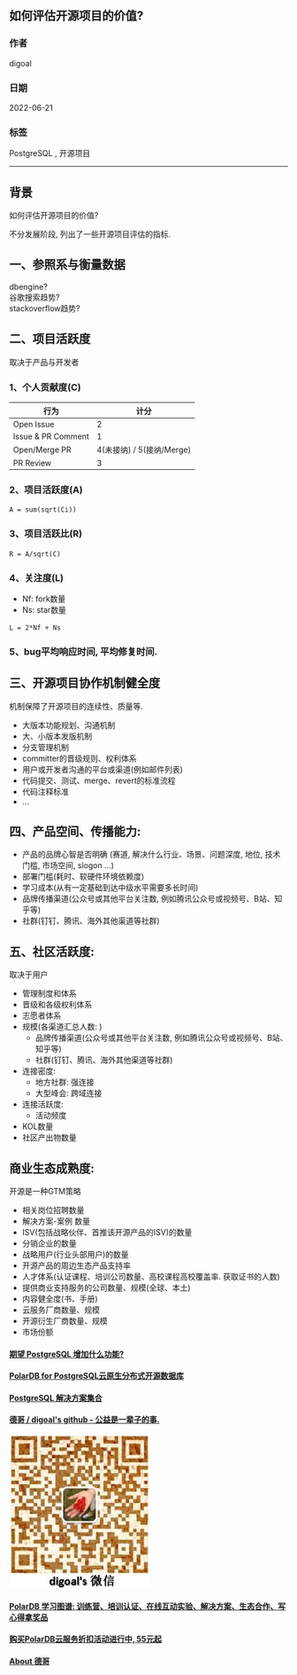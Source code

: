 ## 如何评估开源项目的价值?       
              
### 作者              
digoal              
              
### 日期              
2022-06-21             
              
### 标签              
PostgreSQL , 开源项目    
              
----              
              
## 背景       
如何评估开源项目的价值?   
  
不分发展阶段, 列出了一些开源项目评估的指标.    
  
  
## 一、参照系与衡量数据  
dbengine?   
谷歌搜索趋势?   
stackoverflow趋势?   
  
  
## 二、项目活跃度  
取决于产品与开发者  
  
### 1、个人贡献度(C)    
    
行为 | 计分    
---|---    
Open Issue	| 2    
Issue & PR Comment	| 1    
Open/Merge PR	| 4(未接纳) / 5(接纳/Merge)    
PR Review	| 3    
    
### 2、项目活跃度(A)    
    
```    
A = sum(sqrt(Ci))    
```    
    
### 3、项目活跃比(R)    
    
```    
R = A/sqrt(C)    
```    
    
### 4、关注度(L)    
    
- Nf: fork数量    
- Ns: star数量    
    
```    
L = 2*Nf + Ns    
```    
  
  
### 5、bug平均响应时间, 平均修复时间.   
  
## 三、开源项目协作机制健全度  
机制保障了开源项目的连续性、质量等.   
  
- 大版本功能规划、沟通机制  
- 大、小版本发版机制  
- 分支管理机制  
- committer的晋级规则、权利体系  
- 用户或开发者沟通的平台或渠道(例如邮件列表)  
- 代码提交、测试、merge、revert的标准流程  
- 代码注释标准  
- ...  
  
## 四、产品空间、传播能力:   
- 产品的品牌心智是否明确    (赛道, 解决什么行业、场景、问题深度, 地位, 技术门槛, 市场空间, slogon ...)    
- 部署门槛(耗时、软硬件环境依赖度)     
- 学习成本(从有一定基础到达中级水平需要多长时间)     
- 品牌传播渠道(公众号或其他平台关注数, 例如腾讯公众号或视频号、B站、知乎等)     
- 社群(钉钉、腾讯、海外其他渠道等社群)     
  
  
## 五、社区活跃度:   
取决于用户  
  
  
- 管理制度和体系  
- 晋级和各级权利体系  
- 志愿者体系  
- 规模(各渠道汇总人数: )  
    - 品牌传播渠道(公众号或其他平台关注数, 例如腾讯公众号或视频号、B站、知乎等)     
    - 社群(钉钉、腾讯、海外其他渠道等社群)     
- 连接密度:   
    - 地方社群: 强连接  
    - 大型峰会: 跨域连接  
- 连接活跃度:   
    - 活动频度   
- KOL数量   
- 社区产出物数量   
  
  
## 商业生态成熟度:   
开源是一种GTM策略  
  
- 相关岗位招聘数量  
- 解决方案-案例 数量   
- ISV(包括战略伙伴、首推该开源产品的ISV)的数量  
- 分销企业的数量  
- 战略用户(行业头部用户)的数量  
- 开源产品的周边生态产品支持率   
- 人才体系(认证课程、培训公司数量、高校课程高校覆盖率. 获取证书的人数)  
- 提供商业支持服务的公司数量、规模(全球、本土)    
- 内容健全度(书、手册)   
- 云服务厂商数量、规模    
- 开源衍生厂商数量、规模    
- 市场份额    
  
  
  
#### [期望 PostgreSQL 增加什么功能?](https://github.com/digoal/blog/issues/76 "269ac3d1c492e938c0191101c7238216")
  
  
#### [PolarDB for PostgreSQL云原生分布式开源数据库](https://github.com/ApsaraDB/PolarDB-for-PostgreSQL "57258f76c37864c6e6d23383d05714ea")
  
  
#### [PostgreSQL 解决方案集合](https://yq.aliyun.com/topic/118 "40cff096e9ed7122c512b35d8561d9c8")
  
  
#### [德哥 / digoal's github - 公益是一辈子的事.](https://github.com/digoal/blog/blob/master/README.md "22709685feb7cab07d30f30387f0a9ae")
  
  
![digoal's wechat](../pic/digoal_weixin.jpg "f7ad92eeba24523fd47a6e1a0e691b59")
  
  
#### [PolarDB 学习图谱: 训练营、培训认证、在线互动实验、解决方案、生态合作、写心得拿奖品](https://www.aliyun.com/database/openpolardb/activity "8642f60e04ed0c814bf9cb9677976bd4")
  
  
#### [购买PolarDB云服务折扣活动进行中, 55元起](https://www.aliyun.com/activity/new/polardb-yunparter?userCode=bsb3t4al "e0495c413bedacabb75ff1e880be465a")
  
  
#### [About 德哥](https://github.com/digoal/blog/blob/master/me/readme.md "a37735981e7704886ffd590565582dd0")
  
